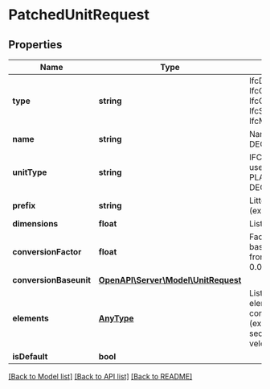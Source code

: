 # PatchedUnitRequest

## Properties
Name | Type | Description | Notes
------------ | ------------- | ------------- | -------------
**type** | **string** | IfcDerivedUnit, IfcContextDependentUnit, IfcConversionBasedUnit, IfcSIUnit or IfcMonetaryUnit | [optional] 
**name** | **string** | Name of the unit (ex: DEGREE) | [optional] 
**unitType** | **string** | IFC type of the unit or user defined type (ex: PLANEANGLEUNIT for DEGREE and RADIAN) | [optional] 
**prefix** | **string** | Litteral prefix for scale (ex: MILLI, KILO, etc..) | [optional] 
**dimensions** | **float** | List of 7 units dimensions | [optional] 
**conversionFactor** | **float** | Factor of conversion and base unit id (ex: DEGREE from RADIAN with factor 0.0174532925199433) | [optional] 
**conversionBaseunit** | [**OpenAPI\Server\Model\UnitRequest**](UnitRequest.md) |  | [optional] 
**elements** | [**AnyType**](AnyType.md) | List of constitutive unit elements by id with corresponding exponent (ex: [meterID/1, secondID/-1] for velocity) | [optional] 
**isDefault** | **bool** |  | [optional] 

[[Back to Model list]](../README.md#documentation-for-models) [[Back to API list]](../README.md#documentation-for-api-endpoints) [[Back to README]](../README.md)


